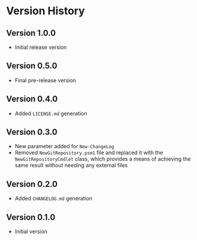# Version History

## Version 1.0.0
- Initial release version

## Version 0.5.0
- Final pre-release version

## Version 0.4.0
- Added `LICENSE.md` generation

## Version 0.3.0
- New parameter added for `New-ChangeLog`
- Removed `NewGitRepository.psm1` file and replaced it with the `NewGitRepositoryCmdlet` class, which provides a means of achieving the same result without needing any external files

## Version 0.2.0
- Added `CHANGELOG.md` generation

## Version 0.1.0
- Initial version
